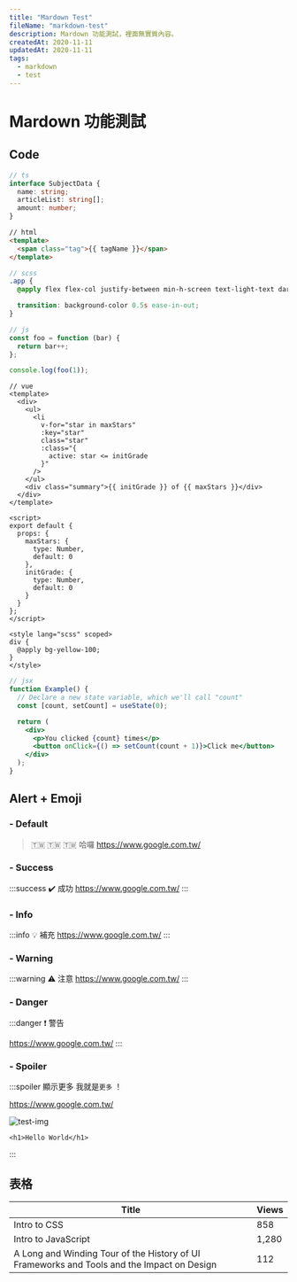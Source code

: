 ```yaml
---
title: "Mardown Test"
fileName: "markdown-test"
description: Mardown 功能測試，裡面無實質內容。
createdAt: 2020-11-11
updatedAt: 2020-11-11
tags:
  - markdown
  - test
---
```


# Mardown 功能測試

## Code

```typescript
// ts
interface SubjectData {
  name: string;
  articleList: string[];
  amount: number;
}
```

```html
// html
<template>
  <span class="tag">{{ tagName }}</span>
</template>
```

```scss
// scss
.app {
  @apply flex flex-col justify-between min-h-screen text-light-text dark:text-dark-text dark:bg-dark-bg;

  transition: background-color 0.5s ease-in-out;
}
```

```javascript
// js
const foo = function (bar) {
  return bar++;
};

console.log(foo(1));
```

```vue
// vue
<template>
  <div>
    <ul>
      <li
        v-for="star in maxStars"
        :key="star"
        class="star"
        :class="{
          active: star <= initGrade
        }"
      />
    </ul>
    <div class="summary">{{ initGrade }} of {{ maxStars }}</div>
  </div>
</template>

<script>
export default {
  props: {
    maxStars: {
      type: Number,
      default: 0
    },
    initGrade: {
      type: Number,
      default: 0
    }
  }
};
</script>

<style lang="scss" scoped>
div {
  @apply bg-yellow-100;
}
</style>
```

```jsx
// jsx
function Example() {
  // Declare a new state variable, which we'll call "count"
  const [count, setCount] = useState(0);

  return (
    <div>
      <p>You clicked {count} times</p>
      <button onClick={() => setCount(count + 1)}>Click me</button>
    </div>
  );
}
```

## Alert + Emoji

### - Default

> :taiwan: :taiwan: :taiwan: 哈囉
> https://www.google.com.tw/

### - Success

:::success
:heavy_check_mark: 成功
https://www.google.com.tw/
:::

### - Info

:::info
:bulb: 補充
https://www.google.com.tw/
:::

### - Warning

:::warning
:warning: 注意
https://www.google.com.tw/
:::

### - Danger

:::danger
:exclamation: 警告

https://www.google.com.tw/
:::

### - Spoiler

:::spoiler 顯示更多
我就是`更多` ！

https://www.google.com.tw/

<img alt="test-img" title="圖片來源-unsplash" src="https://images.unsplash.com/photo-1494256997604-768d1f608cac?ixlib=rb-1.2.1&ixid=MnwxMjA3fDB8MHxwaG90by1wYWdlfHx8fGVufDB8fHx8&auto=format&fit=crop&w=1858&q=80" />

```html=
<h1>Hello World</h1>
```

:::

## 表格

| Title                                                                                      | Views |
| ------------------------------------------------------------------------------------------ | ----- |
| Intro to CSS                                                                               | 858   |
| Intro to JavaScript                                                                        | 1,280 |
| A Long and Winding Tour of the History of UI Frameworks and Tools and the Impact on Design | 112   |
